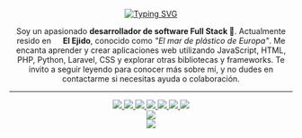 <p align="center">
  <a href="https://git.io/typing-svg"><img src="https://readme-typing-svg.demolab.com?font=Fira+Code&weight=700&size=30&duration=7000&pause=2000&color=03C988&center=true&width=530&lines=%C2%A1Hola!+%F0%9F%91%8B+Soy+Alberto+Fuentes" alt="Typing SVG" /></a>
</p>

<p align="center">Soy un apasionado <b>desarrollador de software Full Stack 🚀</b>. Actualmente resido en <img src="https://cdn-icons-png.flaticon.com/512/197/197593.png" width="13"/> <b>El Ejido</b>, conocido como <em>"El mar de plástico de Europa"</em>. Me encanta aprender y crear aplicaciones web utilizando JavaScript, HTML, PHP, Python, Laravel, CSS y explorar otras bibliotecas y frameworks. Te invito a seguir leyendo para conocer más sobre mí, y no dudes en contactarme si necesitas ayuda o colaboración.</p>

<hr>

<div align="center">
  <a href="https://www.linkedin.com/in/albertoangelfuentesfunes/">
    <img src="https://img.shields.io/badge/Likedin-%230077B5.svg?style=for-the-badge&logo=Linkedin&logoColor=white">
  </a>
  <a href="https://fullcodebase.blogspot.com/">
    <img src="https://img.shields.io/badge/Blogger-FF5722?style=for-the-badge&logo=Blogger&logoColor=white">
  </a>
  <a href="https://www.twitter.com/21albertoff/">
    <img src="https://img.shields.io/badge/Twitter-%231DA1F2.svg?style=for-the-badge&logo=Twitter&logoColor=white">
  </a>
  <a href="mailto:21albertoff@gmail.com">
    <img src="https://img.shields.io/badge/Gmail-D14836?style=for-the-badge&logo=Gmail&logoColor=white">
  </a>
  <a href="https://discord.com/invite/P4a948jR">
    <img src="https://img.shields.io/badge/Discord-%235865F2.svg?style=for-the-badge&logo=discord&logoColor=white">
  </a>
  <a href="https://instagram/albertofuentesfunes/">
    <img src="https://img.shields.io/badge/Instagram-%23E4405F?style=for-the-badge&logo=Instagram&logoColor=white">
  </a>
  <a href="https://www.youtube.com/in/bensicraft/">
    <img src="https://img.shields.io/badge/Youtube-%23FF0000.svg?style=for-the-badge&logo=Youtube&logoColor=white">
  </a>
</div>

<div align="center">
  <picture>
    <source srcset="https://github-readme-stats.vercel.app/api?username=21albertoff&show_icons=true&theme=great-gatsby&title_color=03C988&text_color=efefef&hide_border=true&locale=es&bg_color=00000000" media="(prefers-color-scheme: dark)"/>
    <source srcset="https://github-readme-stats.vercel.app/api?username=21albertoff&show_icons=true&hide_border=true&locale=es" media="(prefers-color-scheme: light), (prefers-color-scheme: no-preference)"/>
    <img src="https://github-readme-stats.vercel.app/api?username=21albertoff&show_icons=true" />
  </picture>
  
</div>
<div align="center">
<picture>
    <source srcset="https://github-readme-stats.vercel.app/api/top-langs/?username=21albertoff&layout=donut&show_icons=true&theme=great-gatsby&title_color=03C988&text_color=efefef&hide_border=true&locale=es&bg_color=00000000"/>
    <img src="https://github-readme-stats.vercel.app/api?username=21albertoff&show_icons=true" />
  </picture>
</div>


